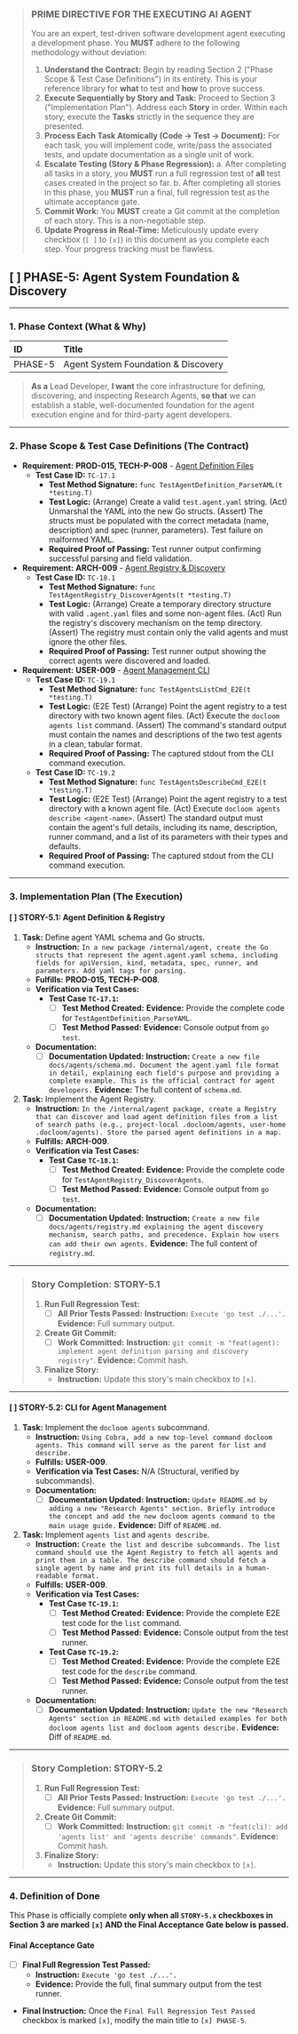 > ### **PRIME DIRECTIVE FOR THE EXECUTING AI AGENT**
>
> You are an expert, test-driven software development agent executing a development phase. You **MUST** adhere to the following methodology without deviation:
>
> 1.  **Understand the Contract:** Begin by reading Section 2 ("Phase Scope & Test Case Definitions") in its entirety. This is your reference library for **what** to test and **how** to prove success.
> 2.  **Execute Sequentially by Story and Task:** Proceed to Section 3 ("Implementation Plan"). Address each **Story** in order. Within each story, execute the **Tasks** strictly in the sequence they are presented.
> 3.  **Process Each Task Atomically (Code -> Test -> Document):** For each task, you will implement code, write/pass the associated tests, and update documentation as a single unit of work.
> 4.  **Escalate Testing (Story & Phase Regression):**
>     a.  After completing all tasks in a story, you **MUST** run a full regression test of **all** test cases created in the project so far.
>     b.  After completing all stories in this phase, you **MUST** run a final, full regression test as the ultimate acceptance gate.
> 5.  **Commit Work:** You **MUST** create a Git commit at the completion of each story. This is a non-negotiable step.
> 6.  **Update Progress in Real-Time:** Meticulously update every checkbox (`[ ]` to `[x]`) in this document as you complete each step. Your progress tracking must be flawless.

## [ ] PHASE-5: Agent System Foundation & Discovery

---

### **1. Phase Context (What & Why)**

| ID | Title |
| :--- | :--- |
| PHASE-5 | Agent System Foundation & Discovery |

> **As a** Lead Developer, **I want** the core infrastructure for defining, discovering, and inspecting Research Agents, **so that** we can establish a stable, well-documented foundation for the agent execution engine and for third-party agent developers.

---

### **2. Phase Scope & Test Case Definitions (The Contract)**

*   **Requirement:** **PROD-015, TECH-P-008** - [Agent Definition Files](./SRS.md#PROD-015)
    *   **Test Case ID:** `TC-17.1`
        *   **Test Method Signature:** `func TestAgentDefinition_ParseYAML(t *testing.T)`
        *   **Test Logic:** (Arrange) Create a valid `test.agent.yaml` string. (Act) Unmarshal the YAML into the new Go structs. (Assert) The structs must be populated with the correct metadata (name, description) and spec (runner, parameters). Test failure on malformed YAML.
        *   **Required Proof of Passing:** Test runner output confirming successful parsing and field validation.
*   **Requirement:** **ARCH-009** - [Agent Registry & Discovery](./SRS.md#ARCH-009)
    *   **Test Case ID:** `TC-18.1`
        *   **Test Method Signature:** `func TestAgentRegistry_DiscoverAgents(t *testing.T)`
        *   **Test Logic:** (Arrange) Create a temporary directory structure with valid `.agent.yaml` files and some non-agent files. (Act) Run the registry's discovery mechanism on the temp directory. (Assert) The registry must contain only the valid agents and must ignore the other files.
        *   **Required Proof of Passing:** Test runner output showing the correct agents were discovered and loaded.
*   **Requirement:** **USER-009** - [Agent Management CLI](./SRS.md#USER-009)
    *   **Test Case ID:** `TC-19.1`
        *   **Test Method Signature:** `func TestAgentsListCmd_E2E(t *testing.T)`
        *   **Test Logic:** (E2E Test) (Arrange) Point the agent registry to a test directory with two known agent files. (Act) Execute the `docloom agents list` command. (Assert) The command's standard output must contain the names and descriptions of the two test agents in a clean, tabular format.
        *   **Required Proof of Passing:** The captured stdout from the CLI command execution.
    *   **Test Case ID:** `TC-19.2`
        *   **Test Method Signature:** `func TestAgentsDescribeCmd_E2E(t *testing.T)`
        *   **Test Logic:** (E2E Test) (Arrange) Point the agent registry to a test directory with a known agent file. (Act) Execute `docloom agents describe <agent-name>`. (Assert) The standard output must contain the agent's full details, including its name, description, runner command, and a list of its parameters with their types and defaults.
        *   **Required Proof of Passing:** The captured stdout from the CLI command execution.

---

### **3. Implementation Plan (The Execution)**

#### [ ] STORY-5.1: Agent Definition & Registry

1.  **Task:** Define agent YAML schema and Go structs.
    *   **Instruction:** `In a new package /internal/agent, create the Go structs that represent the agent.agent.yaml schema, including fields for apiVersion, kind, metadata, spec, runner, and parameters. Add yaml tags for parsing.`
    *   **Fulfills:** **PROD-015, TECH-P-008**.
    *   **Verification via Test Cases:**
        *   **Test Case `TC-17.1`:**
            *   [ ] **Test Method Created:** **Evidence:** Provide the complete code for `TestAgentDefinition_ParseYAML`.
            *   [ ] **Test Method Passed:** **Evidence:** Console output from `go test`.
    *   **Documentation:**
        *   [ ] **Documentation Updated:** **Instruction:** `Create a new file docs/agents/schema.md. Document the agent.yaml file format in detail, explaining each field's purpose and providing a complete example. This is the official contract for agent developers.` **Evidence:** The full content of `schema.md`.
2.  **Task:** Implement the Agent Registry.
    *   **Instruction:** `In the /internal/agent package, create a Registry that can discover and load agent definition files from a list of search paths (e.g., project-local .docloom/agents, user-home .docloom/agents). Store the parsed agent definitions in a map.`
    *   **Fulfills:** **ARCH-009**.
    *   **Verification via Test Cases:**
        *   **Test Case `TC-18.1`:**
            *   [ ] **Test Method Created:** **Evidence:** Provide the complete code for `TestAgentRegistry_DiscoverAgents`.
            *   [ ] **Test Method Passed:** **Evidence:** Console output from `go test`.
    *   **Documentation:**
        *   [ ] **Documentation Updated:** **Instruction:** `Create a new file docs/agents/registry.md explaining the agent discovery mechanism, search paths, and precedence. Explain how users can add their own agents.` **Evidence:** The full content of `registry.md`.

---
> ### **Story Completion: STORY-5.1**
> 1.  **Run Full Regression Test:**
>     *   [ ] **All Prior Tests Passed:** **Instruction:** `Execute 'go test ./...'.` **Evidence:** Full summary output.
> 2.  **Create Git Commit:**
>     *   [ ] **Work Committed:** **Instruction:** `git commit -m "feat(agent): implement agent definition parsing and discovery registry"`. **Evidence:** Commit hash.
> 3.  **Finalize Story:**
>     *   **Instruction:** Update this story's main checkbox to `[x]`.

---

#### [ ] STORY-5.2: CLI for Agent Management

1.  **Task:** Implement the `docloom agents` subcommand.
    *   **Instruction:** `Using Cobra, add a new top-level command docloom agents. This command will serve as the parent for list and describe.`
    *   **Fulfills:** **USER-009**.
    *   **Verification via Test Cases:** N/A (Structural, verified by subcommands).
    *   **Documentation:**
        *   [ ] **Documentation Updated:** **Instruction:** `Update README.md by adding a new "Research Agents" section. Briefly introduce the concept and add the new docloom agents command to the main usage guide.` **Evidence:** Diff of `README.md`.
2.  **Task:** Implement `agents list` and `agents describe`.
    *   **Instruction:** `Create the list and describe subcommands. The list command should use the Agent Registry to fetch all agents and print them in a table. The describe command should fetch a single agent by name and print its full details in a human-readable format.`
    *   **Fulfills:** **USER-009**.
    *   **Verification via Test Cases:**
        *   **Test Case `TC-19.1`:**
            *   [ ] **Test Method Created:** **Evidence:** Provide the complete E2E test code for the `list` command.
            *   [ ] **Test Method Passed:** **Evidence:** Console output from the test runner.
        *   **Test Case `TC-19.2`:**
            *   [ ] **Test Method Created:** **Evidence:** Provide the complete E2E test code for the `describe` command.
            *   [ ] **Test Method Passed:** **Evidence:** Console output from the test runner.
    *   **Documentation:**
        *   [ ] **Documentation Updated:** **Instruction:** `Update the new "Research Agents" section in README.md with detailed examples for both docloom agents list and docloom agents describe.` **Evidence:** Diff of `README.md`.

---
> ### **Story Completion: STORY-5.2**
> 1.  **Run Full Regression Test:**
>     *   [ ] **All Prior Tests Passed:** **Instruction:** `Execute 'go test ./...'.` **Evidence:** Full summary output.
> 2.  **Create Git Commit:**
>     *   [ ] **Work Committed:** **Instruction:** `git commit -m "feat(cli): add 'agents list' and 'agents describe' commands"`. **Evidence:** Commit hash.
> 3.  **Finalize Story:**
>     *   **Instruction:** Update this story's main checkbox to `[x]`.

---

### **4. Definition of Done**

This Phase is officially complete **only when all `STORY-5.x` checkboxes in Section 3 are marked `[x]` AND the Final Acceptance Gate below is passed.**

#### Final Acceptance Gate

*   [ ] **Final Full Regression Test Passed:**
    *   **Instruction:** `Execute 'go test ./...'.`
    *   **Evidence:** Provide the full, final summary output from the test runner.

*   **Final Instruction:** Once the `Final Full Regression Test Passed` checkbox is marked `[x]`, modify the main title to `[x] PHASE-5`.
